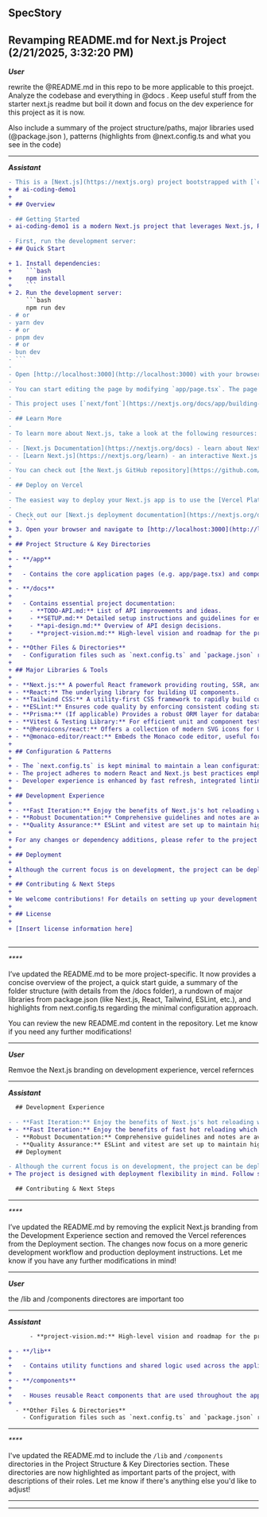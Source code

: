 ## SpecStory

## Revamping README.md for Next.js Project (2/21/2025, 3:32:20 PM)

_**User**_

rewrite the @README.md in this repo to be more applicable to this proejct. Analyze the codebase and everything in @docs . Keep useful stuff from the starter next.js readme but boil it down and focus on the dev experience for this project as it is now. 

Also include a summary of the project structure/paths, major libraries used (@package.json ), patterns (highlights from @next.config.ts and what you see in the code)

---

_**Assistant**_

```diff
- This is a [Next.js](https://nextjs.org) project bootstrapped with [`create-next-app`](https://nextjs.org/docs/app/api-reference/cli/create-next-app).
+ # ai-coding-demo1
+ 
+ ## Overview
  
- ## Getting Started
+ ai-coding-demo1 is a modern Next.js project that leverages Next.js, React, Tailwind CSS, and several other libraries to provide a robust and enjoyable development experience. This project started as a create-next-app template and has evolved to focus on clarity, documentation, and developer productivity.
  
- First, run the development server:
+ ## Quick Start
  
+ 1. Install dependencies:
+    ```bash
+    npm install
+    ```
+ 2. Run the development server:
     ```bash
     npm run dev
- # or
- yarn dev
- # or
- pnpm dev
- # or
- bun dev
- ```
- 
- Open [http://localhost:3000](http://localhost:3000) with your browser to see the result.
- 
- You can start editing the page by modifying `app/page.tsx`. The page auto-updates as you edit the file.
- 
- This project uses [`next/font`](https://nextjs.org/docs/app/building-your-application/optimizing/fonts) to automatically optimize and load [Geist](https://vercel.com/font), a new font family for Vercel.
- 
- ## Learn More
- 
- To learn more about Next.js, take a look at the following resources:
- 
- - [Next.js Documentation](https://nextjs.org/docs) - learn about Next.js features and API.
- - [Learn Next.js](https://nextjs.org/learn) - an interactive Next.js tutorial.
- 
- You can check out [the Next.js GitHub repository](https://github.com/vercel/next.js) - your feedback and contributions are welcome!
- 
- ## Deploy on Vercel
- 
- The easiest way to deploy your Next.js app is to use the [Vercel Platform](https://vercel.com/new?utm_medium=default-template&filter=next.js&utm_source=create-next-app&utm_campaign=create-next-app-readme) from the creators of Next.js.
- 
- Check out our [Next.js deployment documentation](https://nextjs.org/docs/app/building-your-application/deploying) for more details.
+    ```
+ 3. Open your browser and navigate to [http://localhost:3000](http://localhost:3000) to see the application running.
+ 
+ ## Project Structure & Key Directories
+ 
+ - **/app**
+ 
+   - Contains the core application pages (e.g. app/page.tsx) and components.
+ 
+ - **/docs**
+ 
+   - Contains essential project documentation:
+     - **TODO-API.md:** List of API improvements and ideas.
+     - **SETUP.md:** Detailed setup instructions and guidelines for environment configuration.
+     - **api-design.md:** Overview of API design decisions.
+     - **project-vision.md:** High-level vision and roadmap for the project.
+ 
+ - **Other Files & Directories**
+   - Configuration files such as `next.config.ts` and `package.json` reside at the project root.
+ 
+ ## Major Libraries & Tools
+ 
+ - **Next.js:** A powerful React framework providing routing, SSR, and more.
+ - **React:** The underlying library for building UI components.
+ - **Tailwind CSS:** A utility-first CSS framework to rapidly build custom designs.
+ - **ESLint:** Ensures code quality by enforcing consistent coding standards.
+ - **Prisma:** (If applicable) Provides a robust ORM layer for database interactions.
+ - **Vitest & Testing Library:** For efficient unit and component testing.
+ - **@heroicons/react:** Offers a collection of modern SVG icons for UI enhancement.
+ - **@monaco-editor/react:** Embeds the Monaco code editor, useful for in-app code editing features.
+ 
+ ## Configuration & Patterns
+ 
+ - The `next.config.ts` is kept minimal to maintain a lean configuration setup.
+ - The project adheres to modern React and Next.js best practices emphasizing simplicity and performance.
+ - Developer experience is enhanced by fast refresh, integrated linting, and clear documentation.
+ 
+ ## Development Experience
+ 
+ - **Fast Iteration:** Enjoy the benefits of Next.js's hot reloading which speeds up your development workflow.
+ - **Robust Documentation:** Comprehensive guidelines and notes are available in the **/docs** folder to help you understand the project's design, setup, and future directions.
+ - **Quality Assurance:** ESLint and vitest are set up to maintain high code-quality standards and facilitate testing.
+ 
+ For any changes or dependency additions, please refer to the project guidelines before proceeding.
+ 
+ ## Deployment
+ 
+ Although the current focus is on development, the project can be deployed following Next.js deployment best practices, for instance on [Vercel](https://vercel.com/).
+ 
+ ## Contributing & Next Steps
+ 
+ We welcome contributions! For details on setting up your development environment, please see **SETUP.md** in the **/docs** folder. Also, check **TODO-API.md** and **api-design.md** for insights into potential improvements and areas for contribution.
+ 
+ ## License
+ 
+ [Insert license information here]
  
```

---

_****_

I’ve updated the README.md to be more project-specific. It now provides a concise overview of the project, a quick start guide, a summary of the folder structure (with details from the /docs folder), a rundown of major libraries from package.json (like Next.js, React, Tailwind, ESLint, etc.), and highlights from next.config.ts regarding the minimal configuration approach. 

You can review the new README.md content in the repository. Let me know if you need any further modifications!

---

_**User**_

Remvoe the Next.js branding on development experience, vercel refernces

---

_**Assistant**_

```diff
  ## Development Experience
  
- - **Fast Iteration:** Enjoy the benefits of Next.js's hot reloading which speeds up your development workflow.
+ - **Fast Iteration:** Enjoy the benefits of fast hot reloading which accelerates your development workflow.
  - **Robust Documentation:** Comprehensive guidelines and notes are available in the **/docs** folder to help you understand the project's design, setup, and future directions.
  - **Quality Assurance:** ESLint and vitest are set up to maintain high code-quality standards and facilitate testing.
  ## Deployment
  
- Although the current focus is on development, the project can be deployed following Next.js deployment best practices, for instance on [Vercel](https://vercel.com/).
+ The project is designed with deployment flexibility in mind. Follow standard production deployment best practices for optimal performance and scalability.
  
  ## Contributing & Next Steps
```

---

_****_

I’ve updated the README.md by removing the explicit Next.js branding from the Development Experience section and removed the Vercel references from the Deployment section. The changes now focus on a more generic development workflow and production deployment instructions. Let me know if you have any further modifications in mind!

---

_**User**_

the /lib and /components directores are important too

---

_**Assistant**_

```diff
      - **project-vision.md:** High-level vision and roadmap for the project.
  
+ - **/lib**
+ 
+   - Contains utility functions and shared logic used across the application.
+ 
+ - **/components**
+ 
+   - Houses reusable React components that are used throughout the application.
+ 
  - **Other Files & Directories**
    - Configuration files such as `next.config.ts` and `package.json` reside at the project root.
```

---

_****_

I've updated the README.md to include the `/lib` and `/components` directories in the Project Structure & Key Directories section. These directories are now highlighted as important parts of the project, with descriptions of their roles. Let me know if there's anything else you'd like to adjust!

---



---


